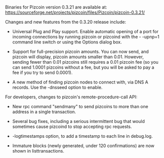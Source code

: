 Binaries for Pizcoin version 0.3.21 are available at:
  https://sourceforge.net/projects/pizcoin/files/Pizcoin/pizcoin-0.3.21/

Changes and new features from the 0.3.20 release include:

* Universal Plug and Play support.  Enable automatic opening of a port for incoming connections by running pizcoin or pizcoind with the - -upnp=1 command line switch or using the Options dialog box.

* Support for full-precision pizcoin amounts.  You can now send, and pizcoin will display, pizcoin amounts smaller than 0.01.  However, sending fewer than 0.01 pizcoins still requires a 0.01 pizcoin fee (so you can send 1.0001 pizcoins without a fee, but you will be asked to pay a fee if you try to send 0.0001).

* A new method of finding pizcoin nodes to connect with, via DNS A records. Use the -dnsseed option to enable.

For developers, changes to pizcoin's remote-procedure-call API:

* New rpc command "sendmany" to send pizcoins to more than one address in a single transaction.

* Several bug fixes, including a serious intermittent bug that would sometimes cause pizcoind to stop accepting rpc requests. 

* -logtimestamps option, to add a timestamp to each line in debug.log.

* Immature blocks (newly generated, under 120 confirmations) are now shown in listtransactions.
